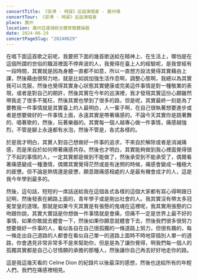 ```yaml
---
concertTitle: 《安溥 · 時寐》巡迴演唱會 - 廣州場
concertTour: 《安溥 · 時寐》巡迴演唱會
place: 廣州
location: 廣州亞運城綜合體育館體操館
date: 2024-06-29
concertPageSlug: "20240629"
---
```

在唱下面這首歌之前呢，我要把下面的幾首歌送給在精神上、在生活上，哪怕是在這個所謂的世俗的職涯裡面不停奔波的人，我覺得在臺上人的經驗呢，是我曾經有一段時間，其實就是因為身體一直都不如意，所以一直想方設法覺得其實藉由上課，然後藉由很努力地，就是比如說加強生活作息啊，調整心態啊，我總以為其實我可以克服，然後也覺得其實身心狀態其實健康或完美這件事情是對一種敬業的表現，或者是對自己的期許，然後其實在今年的巡演裡，我才發現其實這份心願雖然帶我走了很多不冤枉，然後其實也學到了很多的路，但是呢，其實最終一刻是為了要教我一件事情就是其實臺上的人最明白，人一輩子啊，在自己很執著想要進步或者是想要做好的一件事情上面，永遠其實是帶著痛感的。不論今天其實你是跳著舞的、唱著歌的，然後，玩著樂器的。其實每一個人越專心做一件事情，痛感越強烈，不管是腳上永遠都有水泡，然後不管是，各式各樣的。

於是我才明白，其實人對自己想做好一件事的追求，不來自於解除或者是消滅痛感，而是來自於如何帶著痛感共存。然後也才明白，其實能夠做到我心裡面覺得很了不起的事情的人，一定其實都是做到不能做了，然後承受到不能承受了，偶爾看著痛感變成一種激情，偶爾其實覺得茫然或是有迷惘的時候，痛感會變成一種極大的疲憊。但不論是熱情還是疲憊，願意跟痛感相處的人是最有機會成才的人，這是我今年學到最多的。

然後，這句話，短短的一席話送給我在這個各式各樣的這個大家都有寫心得啊跟日記啊，然後發表在網路上面的，青年學子或是剛出社會的人。我其實沒有帶太多冠冕堂皇的道理。那就是如果今天其實是有張懸的鬼魂在這裡呢，我其實用張懸的口吻跟你說，其實大實話是你想做一件事情就是會痛，但痛不一定是世界上最不好的事情，如果你敢就去體會一下，然後如果你願意就體會下去，然後我們很多很努力想要做好一件事的人，看似各自在自己很孤獨的一條道路上努力，但很有趣的，每一條走出自己道路的人都會在看似自己單一的道路上面時不時地穿插別人單一的道路，你會遇見非常非常多不是來幫助你，但是是為了讓你覺得，啊我們每一個人的孤獨其實都是自己心甘情願的承擔的那種人，然後讓你自己再去好好地走你的路。

這是我這幾天看的 Celine Dion 的紀錄片以後最深的感想，然後也送給所有的年輕人們，我們在痛感裡相見。